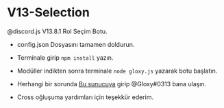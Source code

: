 # V13-Selection
@discord.js V13.8.1 Rol Seçim Botu.


- config.json Dosyasını tamamen doldurun.
- Terminale girip `npm install` yazın.
- Modüller indikten sonra terminale `node gloxy.js` yazarak botu başlatın.

- Herhangi bir sorunda [Bu sunucuya](https://discord.gg/ev4PWMaVGA) girip @Gloxy#0313 bana ulaşın.
- Cross oğluşuma yardımları için teşekkür ederim.
